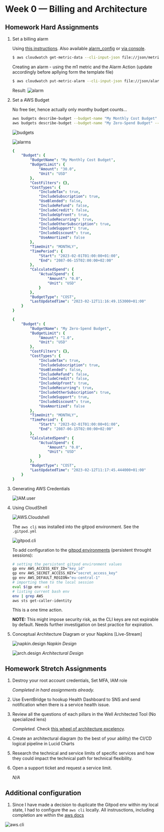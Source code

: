# Week 0 — Billing and Architecture

## Homework Hard Assignments

1. Set a billing alarm

    Using [this instructions](https://aws.amazon.com/premiumsupport/knowledge-center/cloudwatch-estimatedcharges-alarm/). Also available [alarm_config](https://github.com/omenking/aws-bootcamp-cruddur-2023/blob/week-1/aws/json/alarm_config.json.example) or [via console](https://www.youtube.com/watch?v=OVw3RrlP-sI&list=PLBfufR7vyJJ7k25byhRXJldB5AiwgNnWv&index=14).

  

    ```bash
    $ aws cloudwatch get-metric-data --cli-input-json file://json/metric_data_queries.json
    ```
 
    Creating an alarm - using the m1 metric and the Alarm Action (update accordingly before apllying form the template file)

    ```bash
    $ aws cloudwatch put-metric-alarm --cli-input-json file://json/alarm_config.json 
    ```

    Result:
    ![alarm](./img/08.png)


2. Set a AWS Budget 

    No free tier, hence actually only monthy budget counts...

    ```bash
    aws budgets describe-budget --budget-name "My Monthly Cost Budget" --account-id $AWS_ACCOUNT_ID
    aws budgets describe-budget --budget-name "My Zero-Spend Budget" --account-id $AWS_ACCOUNT_ID

    ```

    ![budgets](./img/00.png)

   ![alarms](./img/06.png)

    ```yaml
    {
        "Budget": {
            "BudgetName": "My Monthly Cost Budget",
            "BudgetLimit": {
                "Amount": "30.0",
                "Unit": "USD"
            },
            "CostFilters": {},
            "CostTypes": {
                "IncludeTax": true,
                "IncludeSubscription": true,
                "UseBlended": false,
                "IncludeRefund": false,
                "IncludeCredit": false,
                "IncludeUpfront": true,
                "IncludeRecurring": true,
                "IncludeOtherSubscription": true,
                "IncludeSupport": true,
                "IncludeDiscount": true,
                "UseAmortized": false
            },
            "TimeUnit": "MONTHLY",
            "TimePeriod": {
                "Start": "2023-02-01T01:00:00+01:00",
                "End": "2087-06-15T02:00:00+02:00"
            },
            "CalculatedSpend": {
                "ActualSpend": {
                    "Amount": "0.0",
                    "Unit": "USD"
                }
            },
            "BudgetType": "COST",
            "LastUpdatedTime": "2023-02-12T11:16:49.153000+01:00"
        }
    }
    ```

    ```yaml
    {
        "Budget": {
            "BudgetName": "My Zero-Spend Budget",
            "BudgetLimit": {
                "Amount": "1.0",
                "Unit": "USD"
            },
            "CostFilters": {},
            "CostTypes": {
                "IncludeTax": true,
                "IncludeSubscription": true,
                "UseBlended": false,
                "IncludeRefund": false,
                "IncludeCredit": false,
                "IncludeUpfront": true,
                "IncludeRecurring": true,
                "IncludeOtherSubscription": true,
                "IncludeSupport": true,
                "IncludeDiscount": true,
                "UseAmortized": false
            },
            "TimeUnit": "MONTHLY",
            "TimePeriod": {
                "Start": "2023-02-01T01:00:00+01:00",
                "End": "2087-06-15T02:00:00+02:00"
            },
            "CalculatedSpend": {
                "ActualSpend": {
                    "Amount": "0.0",
                    "Unit": "USD"
                }
            },
            "BudgetType": "COST",
            "LastUpdatedTime": "2023-02-12T11:17:45.444000+01:00"
        }
    }    
    ```

3. Generating AWS Credentials 

    ![IAM.user](./img/01.png)


4. Using CloudShell 

    ![AWS.Cloudshell](./img/02.png)

    The `aws cli` was installed into the gitpod environment. See the `.gitpod.yml`

    ![gitpod.cli](./img/04.png)

    To add configuration to the [gitpod environments](https://www.gitpod.io/docs/configure/projects/environment-variables) (persistent throught sessions):

    ```bash
    # setting the persistent gitpod environment values
    gp env AWS_ACCESS_KEY_ID="key_id"
    gp env AWS_SECRET_ACCESS_KEY="secret_access_key"
    gp env AWS_DEFAULT_REGION="eu-central-1"
    # importing them to the local session 
    eval $(gp env -e)
    # listing current bash env
    env | grep AWS
    aws sts get-caller-identity
    ```

    This is a one time action. 

    **NOTE:** This might impose security risk, as the CLI keys are not expirable by default. Needs further investigation on best practice for expiration. 

5. Conceptual Architecture Diagram or your Napkins [Live-Stream]
        
    ![napkin.design](./img/05.png)
    *Napkin Design*

    ![arch.design](./img/07.png)
    *Architectural Design*

## Homework Stretch Assignments

1. Destroy your root account credentials, Set MFA, IAM role

    *Completed in hard assignments already.*

 2. Use EventBridge to hookup Health Dashboard to SNS and send notification when there is a service health issue.

 3. Review all the questions of each pillars in the Well Architected Tool (No specialized lens)

    *Completed.* Check [this wheel of architecture excelency](https://wa.aws.amazon.com/wat.map.en.html).

 4. Create an architectural diagram (to the best of your ability) the CI/CD logical pipeline in Lucid Charts

 5. Research the technical and service limits of specific services and how they could impact the technical path for technical flexibility.

 6. Open a support ticket and request a service limit.

    *N/A*

## Additional configuration

1. Since I have made a decision to duplicate the Gitpod env within my local state, I had to configure the `aws cli` locally. All instrusctions, including completion are within the [aws docs](https://aws.amazon.com/cli/)

![aws.cli](./img/03.png)